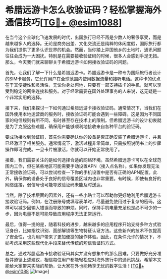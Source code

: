 # 希腊远游卡怎么收验证码？轻松掌握海外通信技巧[[TG💪+ @esim1088](https://t.me/s/esim1088)]

在当今这个全球化飞速发展的时代，出国旅行已经不再是少数人的奢侈享受，而是越来越多人的选择。无论是商务出差、文化交流还是纯粹的休闲度假，国际旅行都为我们提供了更多认识世界的机会。然而，当你踏上异国他乡的土地时，通讯问题往往会成为一大困扰。特别是在需要接收验证码的时候，很多人会感到手足无措。那么，今天我们就来聊聊关于希腊远游卡如何接收验证码的问题。

首先，让我们了解一下什么是希腊远游卡。希腊远游卡是一种专为国际旅行者设计的SIM卡服务，它允许用户在全球范围内使用数据流量和接听电话。这种卡的优点在于其便捷性和灵活性，无论你身处何地，只要有一部支持插卡的手机，就可以享受到稳定的网络连接和服务。对于经常需要在国外处理事务的人来说，这无疑是一个非常实用的选择。

接下来，我们来探讨一下如何通过希腊远游卡接收验证码。通常情况下，当我们在国外使用本地运营商的服务时，接收验证码可能会遇到一些障碍。这是因为不同国家的电信规则有所不同，有时甚至存在技术上的限制。但希腊远游卡的设计初衷就是为了克服这些难题，确保用户能够顺利地接收来自各种平台的验证码。

要成功接收到验证码，首先你需要确认你的设备是否正确安装了希腊远游卡，并且已经激活了相关服务。通常情况下，激活过程非常简单，只需按照说明书上的步骤操作即可完成。一旦卡片被激活，你就可以开始正常使用了。

接着，我们需要关注的是如何选择合适的网络环境。虽然希腊远游卡可以在全球范围内工作，但在某些地区可能需要手动设置APN（接入点名称）。如果你发现无法正常接收验证码，可以尝试检查一下你的手机设置中是否有正确的APN配置。此外，确保你的设备处于良好的信号覆盖区域内也非常重要。有时候，即使有良好的网络连接，弱信号也可能导致验证码未能及时送达。

当然，除了技术层面的因素外，还有一些小贴士可以帮助你更好地利用希腊远游卡接收验证码。例如，在注册账号或填写表单时，尽量避免使用过于复杂的密码，这样可以减少因输入错误而导致的麻烦。同时，保持手机电量充足也是必不可少的一步，因为电量不足可能导致应用程序无法正常运行。

最后，值得一提的是，随着科技的进步，越来越多的应用程序开始支持多种方式验证身份，比如指纹识别、面部解锁等生物特征认证方法。这些新兴的技术不仅提高了安全性，也为用户带来了更加便捷的操作体验。因此，在条件允许的情况下，不妨考虑采用这些现代化手段来替代传统的短信验证码方式。

总之，通过希腊远游卡接收验证码其实并没有想象中的那么困难。只要做好充分准备并遵循上述建议，相信每位用户都能轻松应对海外旅行中的通讯挑战。希望本文能给大家带来实际的帮助，让大家在外也能畅享无忧的数字生活！[[TG💪+ @esim1088](https://t.me/s/esim1088) ![Image](https://i.postimg.cc/4NQfJmqS/Snipaste-2025-05-13-00-14-12.png)]
